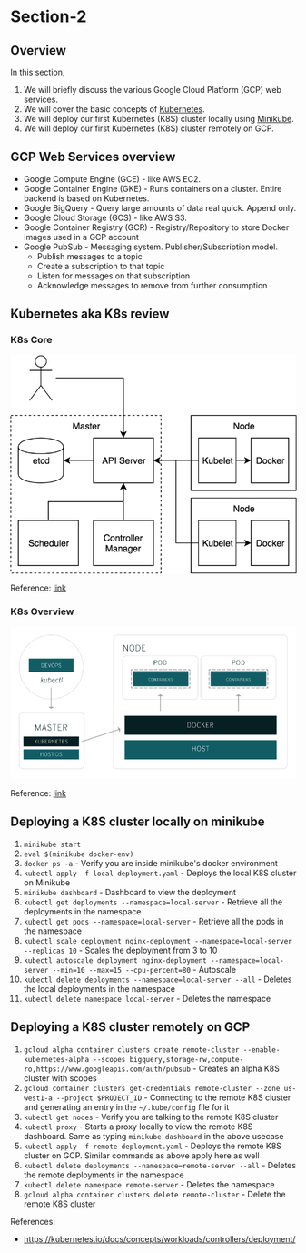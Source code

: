 # Section-2

## Overview
In this section,
1. We will briefly discuss the various Google Cloud Platform (GCP) web services.
2. We will cover the basic concepts of [Kubernetes](https://kubernetes.io/).
3. We will deploy our first Kubernetes (K8S) cluster locally using [Minikube](https://github.com/kubernetes/minikube).
4. We will deploy our first Kubernetes (K8S) cluster remotely on GCP.


## GCP Web Services overview
* Google Compute Engine (GCE) - like AWS EC2.
* Google Container Engine (GKE) - Runs containers on a cluster. Entire backend is based on Kubernetes.
* Google BigQuery - Query large amounts of data real quick. Append only.
* Google Cloud Storage (GCS) - like AWS S3.
* Google Container Registry (GCR) - Registry/Repository to store Docker images used in a GCP account
* Google PubSub - Messaging system. Publisher/Subscription model.
    * Publish messages to a topic
    * Create a subscription to that topic
    * Listen for messages on that subscription
    * Acknowledge messages to remove from further consumption


## Kubernetes aka K8s review

### K8s Core
![k8s core](imgs/k8s.png)

Reference: [link](https://blog.heptio.com/core-kubernetes-jazz-improv-over-orchestration-a7903ea92ca)

### K8s Overview
![k8s overview](imgs/k8s4.png)

Reference: [link](https://www.redhat.com/en/containers/what-is-kubernetes)

## Deploying a K8S cluster locally on minikube

1. `minikube start`
2. `eval $(minikube docker-env)`
3. `docker ps -a` - Verify you are inside minikube's docker environment
4. `kubectl apply -f local-deployment.yaml` - Deploys the local K8S cluster on Minikube
5. `minikube dashboard` - Dashboard to view the deployment
6. `kubectl get deployments --namespace=local-server` - Retrieve all the deployments in the namespace
7. `kubectl get pods --namespace=local-server` - Retrieve all the pods in the namespace
8. `kubectl scale deployment nginx-deployment --namespace=local-server --replicas 10` - Scales the deployment from 3 to 10
9. `kubectl autoscale deployment nginx-deployment --namespace=local-server --min=10 --max=15 --cpu-percent=80` - Autoscale
10. `kubectl delete deployments --namespace=local-server --all` - Deletes the local deployments in the namespace
11. `kubectl delete namespace local-server` - Deletes the namespace


## Deploying a K8S cluster remotely on GCP

1. `gcloud alpha container clusters create remote-cluster --enable-kubernetes-alpha --scopes bigquery,storage-rw,compute-ro,https://www.googleapis.com/auth/pubsub` - Creates an alpha K8S cluster with scopes
2. `gcloud container clusters get-credentials remote-cluster --zone us-west1-a --project $PROJECT_ID` - Connecting to the remote K8S cluster and generating an entry in the `~/.kube/config` file for it
3. `kubectl get nodes` - Verify you are talking to the remote K8S cluster
4. `kubectl proxy` - Starts a proxy locally to view the remote K8S dashboard. Same as typing `minikube dashboard` in the above usecase
5. `kubectl apply -f remote-deployment.yaml` - Deploys the remote K8S cluster on GCP. Similar commands as above apply here as well
6. `kubectl delete deployments --namespace=remote-server --all` - Deletes the remote deployments in the namespace
7. `kubectl delete namespace remote-server` - Deletes the namespace
8. `gcloud alpha container clusters delete remote-cluster` - Delete the remote K8S cluster

References:
* https://kubernetes.io/docs/concepts/workloads/controllers/deployment/